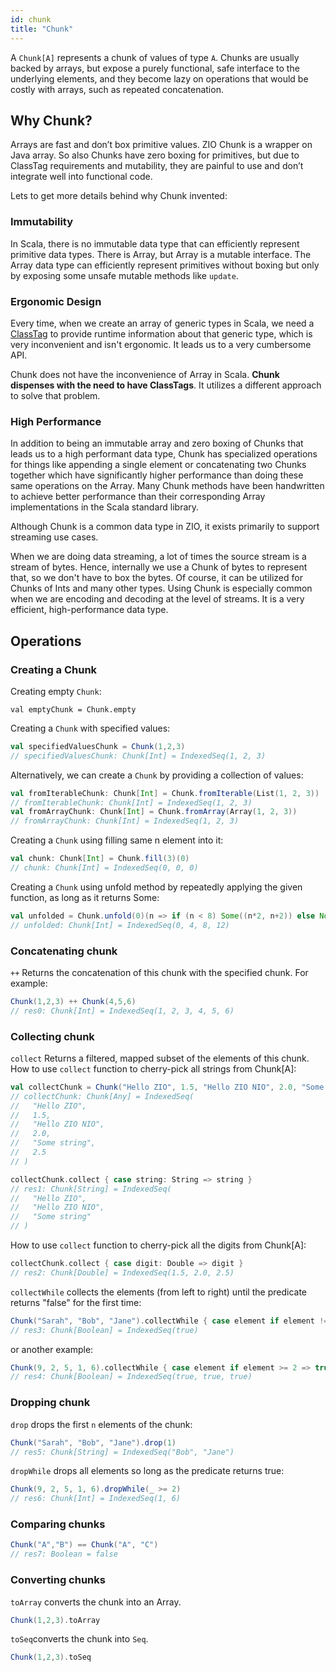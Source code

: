 ```yaml
---
id: chunk
title: "Chunk"
---
```

A `Chunk[A]` represents a chunk of values of type `A`. Chunks are usually backed by arrays, but expose a purely functional, safe interface to the underlying elements, and they become lazy on operations that would be costly with arrays, such as repeated concatenation.


## Why Chunk?
Arrays are fast and don’t box primitive values. ZIO Chunk is a wrapper on Java array. So also Chunks have zero boxing for primitives, but due to ClassTag requirements and mutability, they are painful to use and don’t integrate well into functional code.

Lets to get more details behind why Chunk invented:

### Immutability
In Scala, there is no immutable data type that can efficiently represent primitive data types. There is Array, but Array is a mutable interface. The Array data type can efficiently represent primitives without boxing but only by exposing some unsafe mutable methods like `update`.

### Ergonomic Design
Every time, when we create an array of generic types in Scala, we need a [ClassTag](https://www.scala-lang.org/api/current/scala/reflect/ClassTag.html) to provide runtime information about that generic type, which is very inconvenient and isn't ergonomic. It leads us to a very cumbersome API.

Chunk does not have the inconvenience of Array in Scala. **Chunk dispenses with the need to have ClassTags**. It utilizes a different approach to solve that problem. 

### High Performance
In addition to being an immutable array and zero boxing of Chunks that leads us to a high performant data type, Chunk has specialized operations for things like appending a single element or concatenating two Chunks together which have significantly higher performance than doing these same operations on the Array. Many Chunk methods have been handwritten to achieve better performance than their corresponding Array implementations in the Scala standard library.

Although Chunk is a common data type in ZIO, it exists primarily to support streaming use cases. 

When we are doing data streaming, a lot of times the source stream is a stream of bytes. Hence, internally we use a Chunk of bytes to represent that, so we don't have to box the bytes. Of course, it can be utilized for Chunks of Ints and many other types. Using Chunk is especially common when we are encoding and decoding at the level of streams. It is a very efficient, high-performance data type. 

## Operations

### Creating a Chunk

Creating empty `Chunk`:
```
val emptyChunk = Chunk.empty
```

Creating a `Chunk` with specified values:
```scala
val specifiedValuesChunk = Chunk(1,2,3)
// specifiedValuesChunk: Chunk[Int] = IndexedSeq(1, 2, 3)
```

Alternatively, we can create a `Chunk` by providing a collection of values:
```scala
val fromIterableChunk: Chunk[Int] = Chunk.fromIterable(List(1, 2, 3))
// fromIterableChunk: Chunk[Int] = IndexedSeq(1, 2, 3)
val fromArrayChunk: Chunk[Int] = Chunk.fromArray(Array(1, 2, 3))
// fromArrayChunk: Chunk[Int] = IndexedSeq(1, 2, 3)
```

Creating a `Chunk` using filling same n element into it:
```scala
val chunk: Chunk[Int] = Chunk.fill(3)(0)
// chunk: Chunk[Int] = IndexedSeq(0, 0, 0)
```

Creating a `Chunk` using unfold method by repeatedly applying the given function, as long as it returns Some:
```scala
val unfolded = Chunk.unfold(0)(n => if (n < 8) Some((n*2, n+2)) else None)
// unfolded: Chunk[Int] = IndexedSeq(0, 4, 8, 12)
```

### Concatenating chunk

`++` Returns the concatenation of this chunk with the specified chunk. For example:

```scala
Chunk(1,2,3) ++ Chunk(4,5,6)
// res0: Chunk[Int] = IndexedSeq(1, 2, 3, 4, 5, 6)
```

### Collecting chunk

`collect` Returns a filtered, mapped subset of the elements of this chunk.
How to use `collect` function to cherry-pick all strings from Chunk[A]:

```scala
val collectChunk = Chunk("Hello ZIO", 1.5, "Hello ZIO NIO", 2.0, "Some string", 2.5)
// collectChunk: Chunk[Any] = IndexedSeq(
//   "Hello ZIO",
//   1.5,
//   "Hello ZIO NIO",
//   2.0,
//   "Some string",
//   2.5
// )

collectChunk.collect { case string: String => string }
// res1: Chunk[String] = IndexedSeq(
//   "Hello ZIO",
//   "Hello ZIO NIO",
//   "Some string"
// )
```
How to use `collect` function to cherry-pick all the digits from Chunk[A]:

```scala
collectChunk.collect { case digit: Double => digit }
// res2: Chunk[Double] = IndexedSeq(1.5, 2.0, 2.5)
```

`collectWhile` collects the elements (from left to right) until the predicate returns "false" for the first time:

```scala
Chunk("Sarah", "Bob", "Jane").collectWhile { case element if element != "Bob" => true }
// res3: Chunk[Boolean] = IndexedSeq(true)
```
or another example:

```scala
Chunk(9, 2, 5, 1, 6).collectWhile { case element if element >= 2 => true }
// res4: Chunk[Boolean] = IndexedSeq(true, true, true)
```
### Dropping chunk

`drop` drops the first `n` elements of the chunk:

```scala
Chunk("Sarah", "Bob", "Jane").drop(1)
// res5: Chunk[String] = IndexedSeq("Bob", "Jane")
```

`dropWhile` drops all elements so long as the predicate returns true:

```scala
Chunk(9, 2, 5, 1, 6).dropWhile(_ >= 2)
// res6: Chunk[Int] = IndexedSeq(1, 6)
```

### Comparing chunks

```scala
Chunk("A","B") == Chunk("A", "C")
// res7: Boolean = false
```

### Converting chunks

`toArray` converts the chunk into an Array.

```scala
Chunk(1,2,3).toArray
```

`toSeq`converts the chunk into `Seq`.

``` scala mdoc
Chunk(1,2,3).toSeq
```
 
